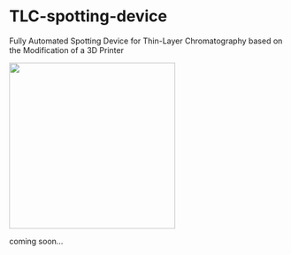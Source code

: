 # TLC-spotting-device
Fully Automated Spotting Device for Thin-Layer Chromatography based on the Modification of a 3D Printer

<img src="images/TLC_spotter.jpg" width="300" >

coming soon...
